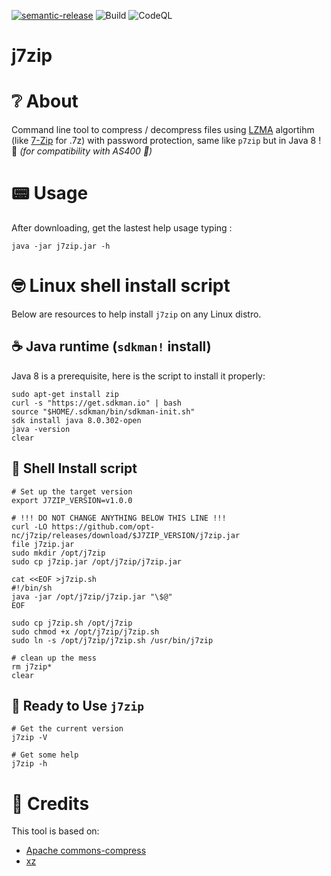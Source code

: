[![semantic-release](https://img.shields.io/badge/%20%20%F0%9F%93%A6%F0%9F%9A%80-semantic--release-e10079.svg)](https://github.com/semantic-release/semantic-release)
![Build](https://github.com/opt-nc/j7zip/actions/workflows/test-release.yml/badge.svg)
![CodeQL](https://github.com/opt-nc/j7zip/actions/workflows/codeql-analysis.yml/badge.svg)

#  j7zip

# ❔ About

Command line tool to compress / decompress files using [LZMA](https://www.7-zip.org/sdk.html) algortihm (like [7-Zip](https://www.7-zip.org) for .7z) with password protection, same like `p7zip` but in Java 8 ! :drum: _(for compatibility with AS400 :vhs:)_

# :pager: Usage 

After downloading, get the lastest help usage typing :
```shell
java -jar j7zip.jar -h
```

# 🤓 Linux shell install script

Below are resources to help install `j7zip` on any Linux distro.

## ☕ Java runtime (`sdkman!` install)

Java 8 is a prerequisite, here is the script to install it properly:

```
sudo apt-get install zip
curl -s "https://get.sdkman.io" | bash
source "$HOME/.sdkman/bin/sdkman-init.sh"
sdk install java 8.0.302-open
java -version
clear
```


## 📜 Shell Install script


```
# Set up the target version
export J7ZIP_VERSION=v1.0.0

# !!! DO NOT CHANGE ANYTHING BELOW THIS LINE !!!
curl -LO https://github.com/opt-nc/j7zip/releases/download/$J7ZIP_VERSION/j7zip.jar
file j7zip.jar
sudo mkdir /opt/j7zip
sudo cp j7zip.jar /opt/j7zip/j7zip.jar

cat <<EOF >j7zip.sh
#!/bin/sh
java -jar /opt/j7zip/j7zip.jar "\$@"
EOF

sudo cp j7zip.sh /opt/j7zip
sudo chmod +x /opt/j7zip/j7zip.sh
sudo ln -s /opt/j7zip/j7zip.sh /usr/bin/j7zip

# clean up the mess
rm j7zip*
clear
```


## 🚀 Ready to Use `j7zip`

```
# Get the current version
j7zip -V

# Get some help
j7zip -h
```

# 🙏 Credits

This tool is based on:

- [Apache commons-compress](https://commons.apache.org/proper/commons-compress/)
- [xz](https://tukaani.org/xz/java.html)
